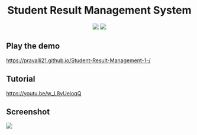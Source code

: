 <h1 align="center">Student Result Management System</h1>
 
<p align="center">
 <a href="https://pravalli21.github.io/Student-Result-Management-1-/index.html"><img src="https://img.shields.io/badge/Play-the%20demo-green?style=for-the-badge&logo=plex&logoColor=white"/></a>
  <a href="https://youtu.be/w_L8yUeioqQ"><img src="https://img.shields.io/badge/Watch%20me-code-red?style=for-the-badge&logo=youtube&logoColor=white"/></a>
</p>

## Play the demo

https://pravalli21.github.io/Student-Result-Management-1-/

## Tutorial

https://youtu.be/w_L8yUeioqQ

## Screenshot

<a href="https://pravalli21.github.io/Student-Result-Management-1-/index.html">
 <img src="https://pravalli21.github.io/Student-Result-Management-1-/"/>
</a>

